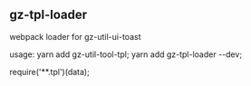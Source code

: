 ## gz-tpl-loader

webpack loader for gz-util-ui-toast

usage:
  yarn add gz-util-tool-tpl;
  yarn add gz-tpl-loader --dev;

  require('**.tpl')(data);
